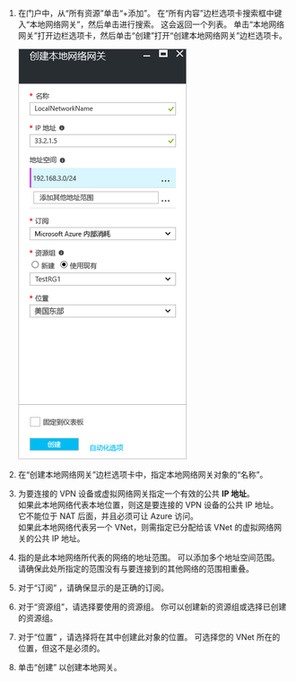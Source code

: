 1. 在门户中，从“所有资源”单击“+添加”。 在“所有内容”边栏选项卡搜索框中键入“本地网络网关”，然后单击进行搜索。 这会返回一个列表。 单击“本地网络网关”打开边栏选项卡，然后单击“创建”打开“创建本地网络网关”边栏选项卡。
   
    ![创建局域网网关](./media/vpn-gateway-add-lng-rm-portal-include/newlng.png)

2. 在“创建本地网络网关”边栏选项卡中，指定本地网络网关对象的“名称”。
3. 为要连接的 VPN 设备或虚拟网络网关指定一个有效的公共 **IP 地址**。<br>如果此本地网络代表本地位置，则这是要连接的 VPN 设备的公共 IP 地址。 它不能位于 NAT 后面，并且必须可让 Azure 访问。<br>如果此本地网络代表另一个 VNet，则需指定已分配给该 VNet 的虚拟网络网关的公共 IP 地址。<br>
4.  指的是此本地网络所代表的网络的地址范围。 可以添加多个地址空间范围。 请确保此处所指定的范围没有与要连接到的其他网络的范围相重叠。
5. 对于“订阅” ，请确保显示的是正确的订阅。
6. 对于“资源组”，请选择要使用的资源组。 你可以创建新的资源组或选择已创建的资源组。
7. 对于“位置” ，请选择将在其中创建此对象的位置。 可选择您的 VNet 所在的位置，但这不是必须的。
8. 单击“创建”  以创建本地网关。



<!--HONumber=Jan17_HO3-->


